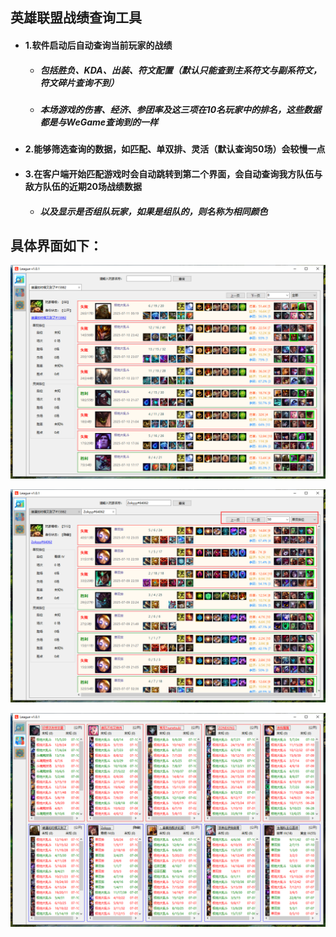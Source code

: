 ## 英雄联盟战绩查询工具
- #### 1.软件启动后自动查询当前玩家的战绩
	- ##### 包括胜负、KDA、出装、符文配置（默认只能查到主系符文与副系符文，符文碎片查询不到）
	- ##### 本场游戏的伤害、经济、参团率及这三项在10名玩家中的排名，这些数据都是与WeGame查询到的一样  

- #### 2.能够筛选查询的数据，如匹配、单双排、灵活（默认查询50场）会较慢一点

- #### 3.在客户端开始匹配游戏时会自动跳转到第二个界面，会自动查询我方队伍与敌方队伍的近期20场战绩数据
	- ##### 以及显示是否组队玩家，如果是组队的，则名称为相同颜色

## 具体界面如下：

![战绩列表](image/战绩列表.png)

![单双排](image/单双排.png)

![对战列表](image/对战列表.png)